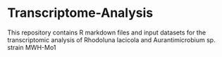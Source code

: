 # Transcriptome-Analysis
This repository contains R markdown files and input datasets for the transcriptomic analysis of Rhodoluna lacicola and Aurantimicrobium sp. strain MWH-Mo1
